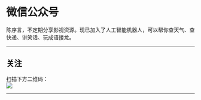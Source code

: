 微信公众号
============

陈序言，不定期分享影视资源。现已加入了人工智能机器人，可以帮你查天气、查快递、讲笑话、玩成语接龙。

--------

关注
--------

扫描下方二维码：  
![](http://ichenwin.qiniudn.com/wxpublic.jpg)

-------------
